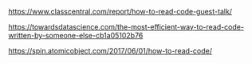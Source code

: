 https://www.classcentral.com/report/how-to-read-code-guest-talk/

https://towardsdatascience.com/the-most-efficient-way-to-read-code-written-by-someone-else-cb1a05102b76

https://spin.atomicobject.com/2017/06/01/how-to-read-code/
